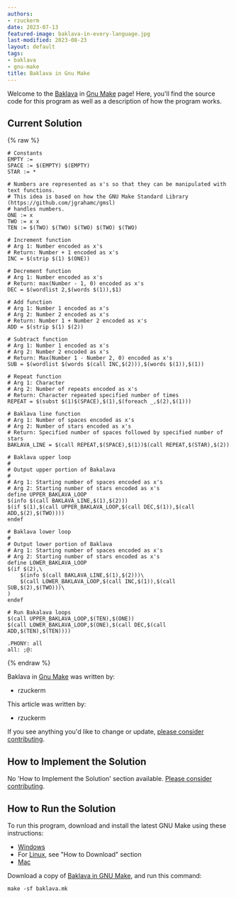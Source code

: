 ```yaml
---
authors:
- rzuckerm
date: 2023-07-13
featured-image: baklava-in-every-language.jpg
last-modified: 2023-08-23
layout: default
tags:
- baklava
- gnu-make
title: Baklava in Gnu Make
---
```


Welcome to the [Baklava](https://sampleprograms.io/projects/baklava) in [Gnu Make](https://sampleprograms.io/languages/gnu-make) page! Here, you'll find the source code for this program as well as a description of how the program works.

## Current Solution

{% raw %}

```gnu_make
# Constants
EMPTY :=
SPACE := $(EMPTY) $(EMPTY)
STAR := *

# Numbers are represented as x's so that they can be manipulated with text functions.
# This idea is based on how the GNU Make Standard Library (https://github.com/jgrahamc/gmsl)
# handles numbers.
ONE := x
TWO := x x
TEN := $(TWO) $(TWO) $(TWO) $(TWO) $(TWO)

# Increment function
# Arg 1: Number encoded as x's
# Return: Number + 1 encoded as x's
INC = $(strip $(1) $(ONE))

# Decrement function
# Arg 1: Number encoded as x's
# Return: max(Number - 1, 0) encoded as x's
DEC = $(wordlist 2,$(words $(1)),$1)

# Add function
# Arg 1: Number 1 encoded as x's
# Arg 2: Number 2 encoded as x's
# Return: Number 1 + Number 2 encoded as x's
ADD = $(strip $(1) $(2))

# Subtract function
# Arg 1: Number 1 encoded as x's
# Arg 2: Number 2 encoded as x's
# Return: Max(Number 1 - Number 2, 0) encoded as x's
SUB = $(wordlist $(words $(call INC,$(2))),$(words $(1)),$(1))

# Repeat function
# Arg 1: Character
# Arg 2: Number of repeats encoded as x's
# Return: Character repeated specified number of times
REPEAT = $(subst $(1)$(SPACE),$(1),$(foreach _,$(2),$(1)))

# Baklava line function
# Arg 1: Number of spaces encoded as x's
# Arg 2: Number of stars encoded as x's
# Return: Specified number of spaces followed by specified number of stars
BAKLAVA_LINE = $(call REPEAT,$(SPACE),$(1))$(call REPEAT,$(STAR),$(2))

# Baklava upper loop
#
# Output upper portion of Bakalava
#
# Arg 1: Starting number of spaces encoded as x's
# Arg 2: Starting number of stars encoded as x's
define UPPER_BAKLAVA_LOOP
$(info $(call BAKLAVA_LINE,$(1),$(2)))
$(if $(1),$(call UPPER_BAKLAVA_LOOP,$(call DEC,$(1)),$(call ADD,$(2),$(TWO))))
endef

# Baklava lower loop
#
# Output lower portion of Baklava
# Arg 1: Starting number of spaces encoded as x's
# Arg 2: Starting number of stars encoded as x's
define LOWER_BAKLAVA_LOOP
$(if $(2),\
    $(info $(call BAKLAVA_LINE,$(1),$(2)))\
    $(call LOWER_BAKLAVA_LOOP,$(call INC,$(1)),$(call SUB,$(2),$(TWO)))\
)
endef

# Run Bakalava loops
$(call UPPER_BAKLAVA_LOOP,$(TEN),$(ONE))
$(call LOWER_BAKLAVA_LOOP,$(ONE),$(call DEC,$(call ADD,$(TEN),$(TEN))))

.PHONY: all
all: ;@:

```

{% endraw %}

Baklava in [Gnu Make](https://sampleprograms.io/languages/gnu-make) was written by:

- rzuckerm

This article was written by:

- rzuckerm

If you see anything you'd like to change or update, [please consider contributing](https://github.com/TheRenegadeCoder/sample-programs).

## How to Implement the Solution

No 'How to Implement the Solution' section available. [Please consider contributing](https://github.com/TheRenegadeCoder/sample-programs-website).

## How to Run the Solution

To run this program, download and install the latest GNU Make using these
instructions:

* [Windows][12]
* For [Linux][13], see "How to Download" section
* [Mac][14]

Download a copy of [Baklava in GNU Make][15], and run this command:

```
make -sf baklava.mk
```

[12]: https://leangaurav.medium.com/how-to-setup-install-gnu-make-on-windows-324480f1da69
[13]: https://www.incredibuild.com/integrations/gnu-make
[14]: https://formulae.brew.sh/formula/make
[15]: https://github.com/TheRenegadeCoder/sample-programs/blob/main/archive/g/gnu-make/baklava.mk
